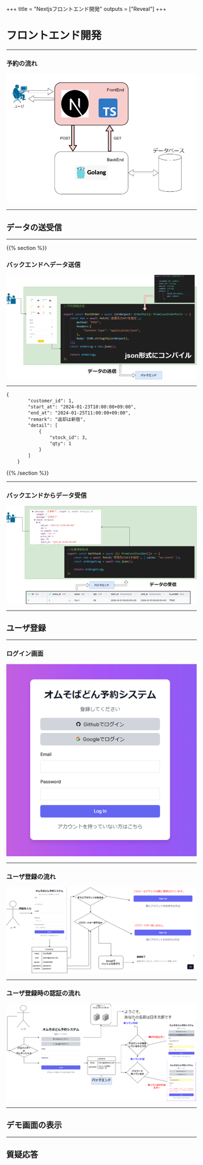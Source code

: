 +++
title = "Nextjsフロントエンド開発"
outputs = ["Reveal"]
+++

# フロントエンド開発

---

### 予約の流れ

<img src="Stream.png" />


---

## データの送受信

---

{{% section %}}

### バックエンドへデータ送信

<img  src="json-post-all.png" class="popap"/>

---

```
{
        "customer_id": 1,
        "start_at": "2024-01-23T10:00:00+09:00",
        "end_at": "2024-01-25T11:00:00+09:00",
        "remark": "返却は新宿",
        "detail": [
            {
                "stock_id": 3,
                "qty": 1
            }
        ]
    }
```

{{% /section %}}

---

### バックエンドからデータ受信

<img src="json-get-all.png" />

---

## ユーザ登録

---

### ログイン画面

<img src="login-main.png" />

---

### ユーザ登録の流れ

<img src="Register.png" />

---

### ユーザ登録時の認証の流れ

<img src="Omusobadon-Auth.png" />

---

## デモ画面の表示

---

## 質疑応答
